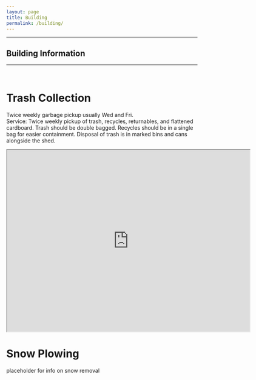 ```yaml
---
layout: page
title: Building
permalink: /building/
---
```



<hr>
<h2> Building Information</h2>
<hr>
<br>
<h1>Trash Collection</h1>
<p>Twice weekly garbage pickup usually Wed and Fri.
	<br>
Service: Twice weekly pickup of trash, recycles, returnables, and flattened cardboard. Trash
should be double bagged. Recycles should be in a single bag for easier containment. Disposal of
trash is in marked bins and cans alongside the shed.</p>
<iframe src="https://drive.google.com/file/d/1pTm3o_28-fcXpnvxOdMJ1dVxrTvDyEEb/preview" width="640" height="480" allow="autoplay"></iframe>
<h1>Snow Plowing</h1>
<p> placeholder for info on snow removal</p>


